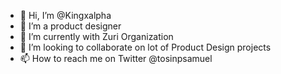 - 👋 Hi, I’m @Kingxalpha
- 👀 I’m a product designer 
- 🌱 I’m currently with Zuri Organization
- 💞️ I’m looking to collaborate on lot of Product Design projects
- 📫 How to reach me on Twitter @tosinpsamuel


<!---
Kingxalpha/Kingxalpha is a ✨ special ✨ repository because its `README.md` (this file) appears on your GitHub profile.
You can click the Preview link to take a look at your changes.
--->

